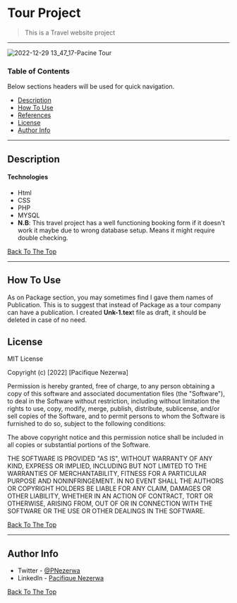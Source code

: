 # Tour Project

> This is a Travel website project
---
![2022-12-29 13_47_17-Pacine Tour](https://user-images.githubusercontent.com/82188274/209947033-82b09278-428f-48dd-a7c1-42f9a6a5fe10.png)

### Table of Contents
Below sections headers will be used for quick navigation.

- [Description](#description)
- [How To Use](#how-to-use)
- [References](#references)
- [License](#license)
- [Author Info](#author-info)

---

## Description



#### Technologies

- Html
- CSS
- PHP
- MYSQL
- **N.B**: This travel project has a well functioning booking form if it doesn't work it maybe due to wrong database setup. Means it might require double checking.

[Back To The Top](#Tour-Project)

---

## How To Use

As on Package section, you may sometimes find I gave them names of Publication. This is to suggest that instead of Package as a tour company can have a publication.
I created **Unk-1.tex**t file as draft, it should be deleted in case of no need.

## License

MIT License

Copyright (c) [2022] [Pacifique Nezerwa]

Permission is hereby granted, free of charge, to any person obtaining a copy
of this software and associated documentation files (the "Software"), to deal
in the Software without restriction, including without limitation the rights
to use, copy, modify, merge, publish, distribute, sublicense, and/or sell
copies of the Software, and to permit persons to whom the Software is
furnished to do so, subject to the following conditions:

The above copyright notice and this permission notice shall be included in all
copies or substantial portions of the Software.

THE SOFTWARE IS PROVIDED "AS IS", WITHOUT WARRANTY OF ANY KIND, EXPRESS OR
IMPLIED, INCLUDING BUT NOT LIMITED TO THE WARRANTIES OF MERCHANTABILITY,
FITNESS FOR A PARTICULAR PURPOSE AND NONINFRINGEMENT. IN NO EVENT SHALL THE
AUTHORS OR COPYRIGHT HOLDERS BE LIABLE FOR ANY CLAIM, DAMAGES OR OTHER
LIABILITY, WHETHER IN AN ACTION OF CONTRACT, TORT OR OTHERWISE, ARISING FROM,
OUT OF OR IN CONNECTION WITH THE SOFTWARE OR THE USE OR OTHER DEALINGS IN THE
SOFTWARE.

[Back To The Top](#Tour-Project)

---

## Author Info

- Twitter - [@PNezerwa](https://twitter.com/PNezerwa)
- LinkedIn - [Pacifique Nezerwa](https://www.linkedin.com/in/pacifique-nezerwa-5a5290204)

[Back To The Top](#Tour-Project)
